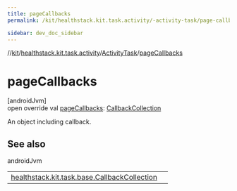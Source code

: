 ```yaml
---
title: pageCallbacks
permalink: /kit/healthstack.kit.task.activity/-activity-task/page-callbacks.html

sidebar: dev_doc_sidebar
---
```

//[kit](../../../kit.html)/[healthstack.kit.task.activity](../index.html)/[ActivityTask](index.html)/[pageCallbacks](page-callbacks.html)



# pageCallbacks



[androidJvm]\
open override val [pageCallbacks](page-callbacks.html): [CallbackCollection](../../healthstack.kit.task.base/-callback-collection/index.html)



An object including callback.



## See also


androidJvm

| | |
|---|---|
| [healthstack.kit.task.base.CallbackCollection](../../healthstack.kit.task.base/-callback-collection/index.html) |  |




